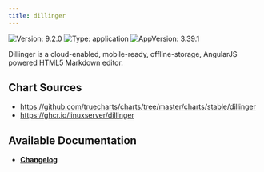 ```yaml
---
title: dillinger
---
```


![Version: 9.2.0](https://img.shields.io/badge/Version-9.2.0-informational?style=flat-square) ![Type: application](https://img.shields.io/badge/Type-application-informational?style=flat-square) ![AppVersion: 3.39.1](https://img.shields.io/badge/AppVersion-3.39.1-informational?style=flat-square)

Dillinger is a cloud-enabled, mobile-ready, offline-storage, AngularJS powered HTML5 Markdown editor.

## Chart Sources

- https://github.com/truecharts/charts/tree/master/charts/stable/dillinger
- https://ghcr.io/linuxserver/dillinger

## Available Documentation

- [**Changelog**](./CHANGELOG.md)
